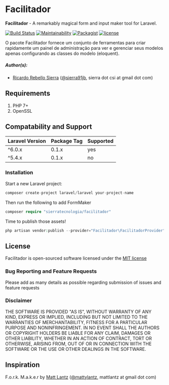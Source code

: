 # Facilitador

**Facilitador** - A remarkably magical form and input maker tool for Laravel.

[![Build Status](https://travis-ci.org/SierraTecnologiaInc/Facilitador.svg?branch=master)](https://travis-ci.org/SierraTecnologiaInc/Facilitador)
[![Maintainability](https://api.codeclimate.com/v1/badges/8c00a046fec32d8b8ac7/maintainability)](https://codeclimate.com/github/SierraTecnologiaInc/Facilitador/maintainability)
[![Packagist](https://img.shields.io/packagist/dt/sierratecnologia/facilitador.svg)](https://packagist.org/packages/sierratecnologia/facilitador)
[![license](https://img.shields.io/github/license/mashape/apistatus.svg)](https://packagist.org/packages/sierratecnologia/facilitador)

O pacote Facilitador fornece um conjunto de ferramentas para criar rapidamente um painel de administração para ver e gerenciar seus modelos apenas configurando as classes do modelo (eloquent).

##### Author(s):
* [Ricardo Rebello Sierra](https://github.com/ricardosierra) ([@sierra91jb](http://twitter.com/sierra91jb), sierra dot csi at gmail dot com)

## Requirements

1. PHP 7+
2. OpenSSL

## Compatability and Support

| Laravel Version | Package Tag | Supported |
|-----------------|-------------|-----------|
| ^6.0.x | 0.1.x | yes |
| ^5.4.x | 0.1.x | no |

### Installation

Start a new Laravel project:
```php
composer create-project laravel/laravel your-project-name
```

Then run the following to add FormMaker
```php
composer require "sierratecnologia/facilitador"
```

Time to publish those assets!
```php
php artisan vendor:publish --provider="Facilitador\FacilitadorProvider"
```


## License
Facilitador is open-sourced software licensed under the [MIT license](http://opensource.org/licenses/MIT)

### Bug Reporting and Feature Requests
Please add as many details as possible regarding submission of issues and feature requests

### Disclaimer
THE SOFTWARE IS PROVIDED "AS IS", WITHOUT WARRANTY OF ANY KIND, EXPRESS OR IMPLIED, INCLUDING BUT NOT LIMITED TO THE WARRANTIES OF MERCHANTABILITY, FITNESS FOR A PARTICULAR PURPOSE AND NONINFRINGEMENT. IN NO EVENT SHALL THE AUTHORS OR COPYRIGHT HOLDERS BE LIABLE FOR ANY CLAIM, DAMAGES OR OTHER LIABILITY, WHETHER IN AN ACTION OF CONTRACT, TORT OR OTHERWISE, ARISING FROM, OUT OF OR IN CONNECTION WITH THE SOFTWARE OR THE USE OR OTHER DEALINGS IN THE SOFTWARE.

## Inspiration

F.o.r.k. M.a.k.e.r by [Matt Lantz](https://github.com/mlantz) ([@mattylantz](http://twitter.com/mattylantz), mattlantz at gmail dot com)